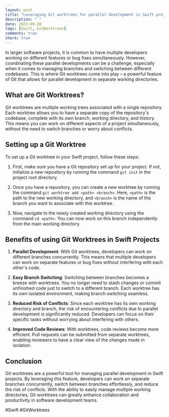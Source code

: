```yaml
---
layout: post
title: "Leveraging Git worktrees for parallel development in Swift projects"
description: " "
date: 2023-09-28
tags: [Swift, GitWorktrees]
comments: true
share: true
---
```


In larger software projects, it is common to have multiple developers working on different features or bug fixes simultaneously. However, coordinating these parallel developments can be a challenge, especially when it comes to managing branches and switching between different codebases. This is where Git worktrees come into play – a powerful feature of Git that allows for parallel development in separate working directories.

## What are Git Worktrees?

Git worktrees are multiple working trees associated with a single repository. Each worktree allows you to have a separate copy of the repository's codebase, complete with its own branch, working directory, and history. This means you can work on different aspects of a project simultaneously, without the need to switch branches or worry about conflicts.

## Setting up a Git Worktree

To set up a Git worktree in your Swift project, follow these steps:

1. First, make sure you have a Git repository set up for your project. If not, initialize a new repository by running the command `git init` in the project root directory.

2. Once you have a repository, you can create a new worktree by running the command `git worktree add <path> <branch>`. Here, `<path>` is the path to the new working directory, and `<branch>` is the name of the branch you want to associate with this worktree.

3. Now, navigate to the newly created working directory using the command `cd <path>`. You can now work on this branch independently from the main working directory.

## Benefits of using Git Worktrees in Swift Projects

1. **Parallel Development**: With Git worktrees, developers can work on different branches concurrently. This means that multiple developers can work on separate features or bug fixes without interfering with each other's code.

2. **Easy Branch Switching**: Switching between branches becomes a breeze with worktrees. You no longer need to stash changes or commit unfinished code just to switch to a different branch. Each worktree has its own isolated environment, making branch switching seamless.

3. **Reduced Risk of Conflicts**: Since each worktree has its own working directory and branch, the risk of encountering conflicts due to parallel development is significantly reduced. Developers can focus on their specific tasks without worrying about interfering with others.

4. **Improved Code Reviews**: With worktrees, code reviews become more efficient. Pull requests can be submitted from separate worktrees, enabling reviewers to have a clear view of the changes made in isolation.

## Conclusion

Git worktrees are a powerful tool for managing parallel development in Swift projects. By leveraging this feature, developers can work on separate branches concurrently, switch between branches effortlessly, and reduce the risk of conflicts. With the ability to easily manage multiple working directories, Git worktrees can greatly enhance collaboration and productivity in software development teams.

#Swift #GitWorktrees